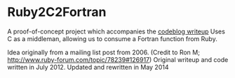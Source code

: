 Ruby2C2Fortran
===============

A proof-of-concept project which accompanies the [codeblog writeup](http://ckcarroll.herokuapp.com/ruby2c2fortran)
Uses C as a middleman, allowing us to consume a Fortran function from Ruby.

Idea originally from a mailing list post from 2006. (Credit to Ron M; http://www.ruby-forum.com/topic/78239#126917)
Original writeup and code written in July 2012.
Updated and rewritten in May 2014